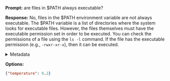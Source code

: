 **Prompt:**
are files in $PATH always executable?


**Response:**
No, files in the $PATH environment variable are not always executable. The $PATH variable is a list of directories where the system looks for executable files. However, the files themselves must have the executable permission set in order to be executed. You can check the permissions of a file using the `ls -l` command. If the file has the executable permission (e.g., `-rwxr-xr-x`), then it can be executed.

<details><summary>Metadata</summary>

- Duration: 4100 ms
- Datetime: 2023-08-15T18:01:49.040734
- Model: gpt-3.5-turbo-0613

</details>

**Options:**
```json
{"temperature": 0.2}
```

